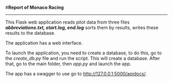 
#**Report of Monaco Racing**  
_______________________________________________________

This Flask web application reads pilot data from three files 
**_abbreviations.txt, start.log, end.log_** sorts them by results, writes 
these results to the database. 

The application has a web interface.

To launch the application, you need to create a database, to do this, 
go to the _create_db.py_ file and run the script. This will create a database.
After that, go to the main folder, then _app.py_ and launch the app.

The app has a swagger to use go to http://127.0.0.1:5000/apidocs/.